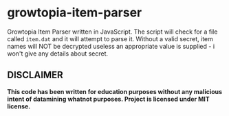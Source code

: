 # growtopia-item-parser
Growtopia Item Parser written in JavaScript. The script will check for a file called `item.dat` and it will attempt to parse it. Without a valid secret, item names will NOT be decrypted useless an appropriate value is supplied - i won't give any details about secret.

## DISCLAIMER
**This code has been written for education purposes without any malicious intent of datamining whatnot purposes. Project is licensed under MIT license.**
